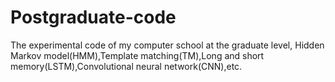 # Postgraduate-code
The experimental code of my computer school at the graduate level,
Hidden Markov model(HMM),Template matching(TM),Long and short memory(LSTM),Convolutional neural network(CNN),etc.
